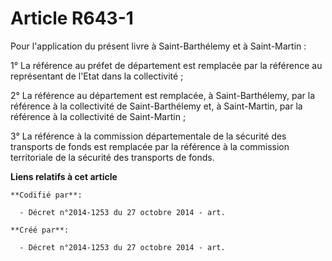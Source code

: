 # Article R643-1

Pour l'application du présent livre à Saint-Barthélemy et à Saint-Martin :

1° La référence au préfet de département est remplacée par la référence au représentant de l'Etat dans la collectivité ;

2° La référence au département est remplacée, à Saint-Barthélemy, par la référence à la collectivité de Saint-Barthélemy et,
à Saint-Martin, par la référence à la collectivité de Saint-Martin ;

3° La référence à la commission départementale de la sécurité des transports de fonds est remplacée par la référence à la
commission territoriale de la sécurité des transports de fonds.

**Liens relatifs à cet article**

	**Codifié par**:

	  - Décret n°2014-1253 du 27 octobre 2014 - art.

	**Créé par**:

	  - Décret n°2014-1253 du 27 octobre 2014 - art.
